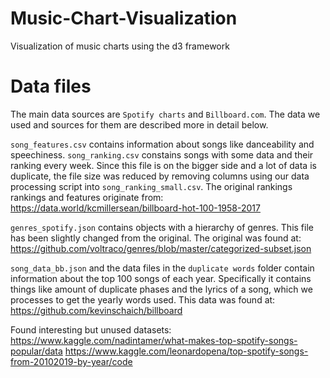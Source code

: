 # Music-Chart-Visualization
Visualization of music charts using the d3 framework

# Data files

The main data sources are `Spotify charts` and `Billboard.com`. The data we used
and sources for them are described more in detail below.

`song_features.csv` contains information about songs like danceability and speechiness.
`song_ranking.csv` constains songs with some data and their ranking every week.
Since this file is on the bigger side and a lot of data is duplicate, the file size was
reduced by removing columns using our data processing script into `song_ranking_small.csv`. The original rankings rankings and features originate from:
https://data.world/kcmillersean/billboard-hot-100-1958-2017

`genres_spotify.json` contains objects with a hierarchy of genres. This file has been
slightly changed from the original. The original was found at:
https://github.com/voltraco/genres/blob/master/categorized-subset.json

`song_data_bb.json` and the data files in the `duplicate words` folder contain information about the top 100 songs of each year. Specifically it contains things
like amount of duplicate phases and the lyrics of a song, which we processes to get
the yearly words used. This data was found at: https://github.com/kevinschaich/billboard

Found interesting but unused datasets:
https://www.kaggle.com/nadintamer/what-makes-top-spotify-songs-popular/data
https://www.kaggle.com/leonardopena/top-spotify-songs-from-20102019-by-year/code
